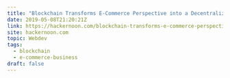 ```yaml
---
title: "Blockchain Transforms E-Commerce Perspective into a Decentralized Marketplace"
date: 2019-05-08T21:20:21Z
link: https://hackernoon.com/blockchain-transforms-e-commerce-perspective-into-a-decentralized-marketplace-16df13ef44f0?source=rss----3a8144eabfe3---4&utm_medium=RSS&utm_source=news.12bit.vn
site: hackernoon.com
topic: Webdev
tags:
  - blockchain
  - e-commerce-business
draft: false
---
```

